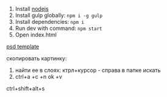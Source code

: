1. Install [nodejs](https://nodejs.org)
2. Install gulp globally: `npm i -g gulp`
3. Install dependencies: `npm i`
4. Run dev with command: `npm start`
5. Open index.html


[psd template](https://drive.google.com/folderview?id=0B9XFQLfT7zXAckY2cUVISmRGOHM&usp=sharing) 

скопировать картинку:
1. найти ее в слоях: ктрл+курсор - справа в папке искать
2. ctrl+a +c +n ok +v

ctrl+shift+alt+s